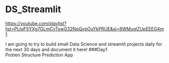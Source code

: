 # DS_Streamlit
https://youtube.com/playlist?list=PLtqF5YXg7GLmCvTswG32NqQypOuYkPRUE&si=8WMuglZUpEEEG4m1

I am going to try to build small Data Science and streamlit projects daily for the next 30 days and document it here! 
###Day1 <br>
Protien Structure Prediction App
